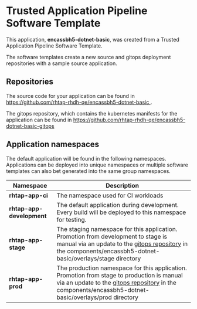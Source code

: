 # Trusted Application Pipeline Software Template

This application, **encassbh5-dotnet-basic**, was created from a Trusted Application Pipeline Software Template.

The software templates create a new source and gitops deployment repositories with a sample source application. 

## Repositories

The source code for your application can be found in [https://github.com/rhtap-rhdh-qe/encassbh5-dotnet-basic ](https://github.com/rhtap-rhdh-qe/encassbh5-dotnet-basic ).
 
The gitops repository, which contains the kubernetes manifests for the application can be found in 
[https://github.com/rhtap-rhdh-qe/encassbh5-dotnet-basic-gitops ](https://github.com/rhtap-rhdh-qe/encassbh5-dotnet-basic-gitops ) 

## Application namespaces 

The default application will be found in the following namespaces. Applications can be deployed into unique namespaces or multiple software templates can also bet generated into the same group namespaces.  

|  Namespace   |  Description   |  
| -------- | -------- |
| **rhtap-app-ci** | The namespace used for CI workloads |
| **rhtap-app-development** | The default application during development. Every build will be deployed to this namespace for testing. |
| **rhtap-app-stage** | The staging namespace for this application. Promotion from development to stage is manual via an update to the [gitops repository](https://github.com/rhtap-rhdh-qe/encassbh5-dotnet-basic-gitops ) in the components/encassbh5-dotnet-basic/overlays/stage directory |
| **rhtap-app-prod** | The production namespace for this application. Promotion from stage to production is manual via an update to the [gitops repository](https://github.com/rhtap-rhdh-qe/encassbh5-dotnet-basic-gitops ) in the components/encassbh5-dotnet-basic/overlays/prod directory |
